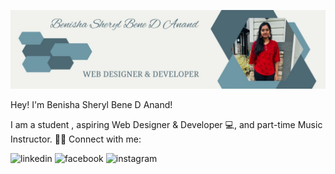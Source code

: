 ![Profile Banner](https://github.com/anandsheryl/Images-profile/blob/main/Neutral%20Modern%20Web%20Developer%20LinkedIn%20Banner%20(1).jpg?raw=true)

Hey! I'm Benisha Sheryl Bene D Anand!

I am a student , aspiring Web Designer & Developer 💻, and part-time Music Instructor. 🎵🎹 
Connect with me:

![linkedin](https://img.shields.io/badge/LinkedIn-0A66C2?style=for-the-badge&logo=LinkedIn&logoColor=white) ![facebook](https://img.shields.io/badge/Facebook-0866FF?style=for-the-badge&logo=Facebook&logoColor=white) ![instagram](https://img.shields.io/badge/Instagram-E4405F?style=for-the-badge&logo=Instagram&logoColor=white)

<!--
**anandsheryl/anandsheryl** is a ✨ _special_ ✨ repository because its `README.md` (this file) appears on your GitHub profile.

Here are some ideas to get you started:

- 🔭 I’m currently working on ...
- 🌱 I’m currently learning ...
- 👯 I’m looking to collaborate on ...
- 🤔 I’m looking for help with ...
- 💬 Ask me about ...
- 📫 How to reach me: ...
- 😄 Pronouns: ...
- ⚡ Fun fact: ...
-->
